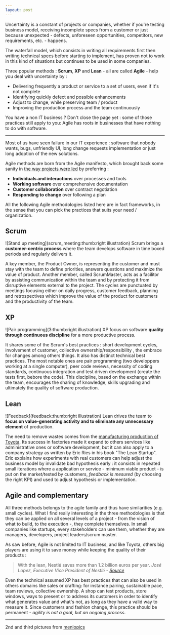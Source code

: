 ```yaml
---
layout: post
---
```


Uncertainty is a constant of projects or companies, whether if you're
testing business model, receiving incomplete specs from a customer or
just because unexpected - defects, unforeseen opportunities,
competitors, new requirements, etc. - happens. 

The waterfall model, which consists in writing all requirements
first then writing technical specs before starting to implement, has
proven not to work in this kind of situations but continues to be used
in some companies.

Three popular methods : **Scrum**,  **XP** and **Lean** - all are
called **Agile** - help you deal with uncertainty by :

* Delivering frequently a product or service to a set of users, even if it's not complete
* Identifying quickly defect and possible enhancements
* Adjust to change, while preserving team / product
* Improving the production process and the team continuously

You have a non IT business ? Don't close the page yet : some of those
practices still apply to you: Agile has roots in businesses that
have nothing to do with software.

----

Most of us have seen failure in our IT experience : software that
nobody wants, bugs, unfriendly UI, long change requests implementation
or just long adoption of the new solutions.

Agile methods are born from the Agile manifesto, which brought back
some sanity in [the way projects were led](http://xkcd.com/844/) by
preferring :

* **Individuals and interactions** over processes and tools
* **Working software** over comprehensive documentation
* **Customer collaboration** over contract negotiation
* **Responding to change** over following a plan

All the following Agile methodologies listed here are in fact frameworks, in the
sense that you can pick the practices that suits your need /
organization. 

## Scrum
![Stand up meeting](scrum_meeting:thumb:right illustration)
Scrum brings a **customer-centric process** where the team develops
software in time boxed periods and regularly delivers it.

A key member, the Product Owner, is representing the customer and must
stay with the team to define priorities, answers questions and
maximize the value of product. Another member, called ScrumMaster,
acts as a facilitor by assisting communication within the team and by
protecting it from disruptive elements external to the project.  The
cycles are punctuated by meetings focusing either on daily progress,
customer feedback, planning and retrospectives which improve the value
of the product for customers and the productivity of the team.

## XP 
![Pair programming](3:thumb:right illustration)
XP focus on software **quality through continuous discipline** for a more
productive process. 

It shares some of the Scrum's best practices : short development
cycles, involvement of customer, collective ownership/responsibility ,
the embrace for changes among others things. It also has distinct
technical best practices. The most notable ones are pair programming
(two developpers working at a single computer), peer code reviews,
necessity of coding standards, continuous integration and test driven
development (create the tests first, bebore the code).  This
discipline, based on the exchange within the team, encourages the
sharing of knowledge, skills upgrading and ultimately the quality of
software production.

## Lean
![Feedback](feedback:thumb:right illustration)
Lean drives the team to **focus on value-generating activity and to
eliminate any unnecessary element** of production.  

The need to remove wastes comes from the
[manufacturing production of Toyota](http://en.wikipedia.org/wiki/Lean_manufacturing#Toyota_develops_TPS).
Its success in factories made it expand to others services like
administrative ones or software development, but it can also apply to
a company strategy as written by Eric Ries in his book "The Lean
Startup". Eric explains how experiments with real customers can help
adjust the business model by invalidate bad hypothesis early : it
consists in repeated small iterations where a
application or service - minimum viable product - is put on the
market/tested by customers, *feedback is mesured* (by choosing the right KPI) and used to
adjust hypothesis or implementation.


## Agile and complementary

All three methods belongs to the agile family and thus have
similarities (e.g. small cycles).
What I find really interesting in the three methodologies is that they can be applied
on all several levels of a project - from the vision of what to build, to
the execution -, they complete themselves.
In small companies like startups, every stakeholders can use them,
whether they are managers, developers, project leaders/scrum master.

As saw before, Agile is not limited to IT business, and like Toyota, others big players are using it to save money while
keeping the quality of their products :

> With the lean, Nestlé saves more than 1.2 billion euros per year.
*José Lopez, Executive Vice President of Nestlé - [Source](http://www.usinenouvelle.com/article/avec-le-lean-nestle-economise-plus-de-1-2-milliard-d-euros-par-an.N166513)*

Even the technical assumed XP has best practices that can also be used in others domains
like sales or crafting: for instance pairing, sustainable pace, team
reviews, collective ownership. 
A shop can test products, store windows, ways to present or to
address its customers in order to identify what generates
value and what's not, as long as they have a valid way to measure it.
Since customers and fashion change, this practice should be
permanent - *agility is not a goal, but an ongoing process*.

------

2nd and third pictures from 
[menlopics](http://www.flickr.com/photos/menlopics)
